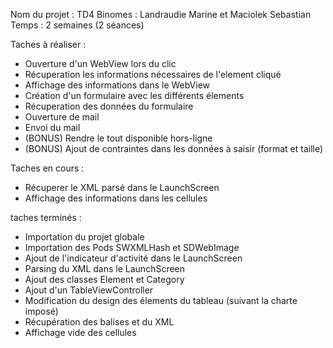 Nom du projet : TD4
Binomes : Landraudie Marine et Maciolek Sebastian
Temps : 2 semaines (2 séances)

Taches à réaliser :
- Ouverture d'un WebView lors du clic
- Récuperation les informations nécessaires de l'element cliqué
- Affichage des informations dans le WebView
- Création d'un formulaire avec les différents élements
- Récuperation des données du formulaire
- Ouverture de mail
- Envoi du mail
- (BONUS) Rendre le tout disponible hors-ligne
- (BONUS) Ajout de contraintes dans les données à saisir (format et taille)

Taches en cours :
- Récuperer le XML parsé dans le LaunchScreen
- Affichage des informations dans les cellules

taches terminés :
- Importation du projet globale
- Importation des Pods SWXMLHash et SDWebImage
- Ajout de l'indicateur d'activité dans le LaunchScreen
- Parsing du XML dans le LaunchScreen
- Ajout des classes Element et Category
- Ajout d'un TableViewController
- Modification du design des élements du tableau (suivant la charte imposé)
- Récupération des balises <category> et <element> du XML
- Affichage vide des cellules
